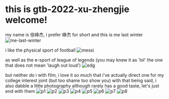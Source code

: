 # this is gtb-2022-xu-zhengjie welcome!

my name is 徐峥杰, i prefer 峥杰 for short
and this is me last winter
![me-last-winter](assets/me-last-winter.jpg)

i like the physical sport of football
![messi](assets/messi.jpg)

as well as the e-sport of league of legends (you may knew it as 'lol' the one that does not mean 'laugh out loud')
![edg](assets/edg.jpg)

but neither do i with film, i love it so much that i've actually direct one for my college interest joint (but too shame too show you)
with that being said, i also dabble a little photography
although rarely has a good taste, let's just end with them
![p1](assets/photography1.jpg)
![p2](assets/photography2.jpg)
![p3](assets/photography3.jpg)
![p4](assets/photography4.jpg)
![p5](assets/photography5.jpg)
![p6](assets/photography6.jpg)
![p7](assets/photography7.png)
![p8](assets/photography8.jpg)
